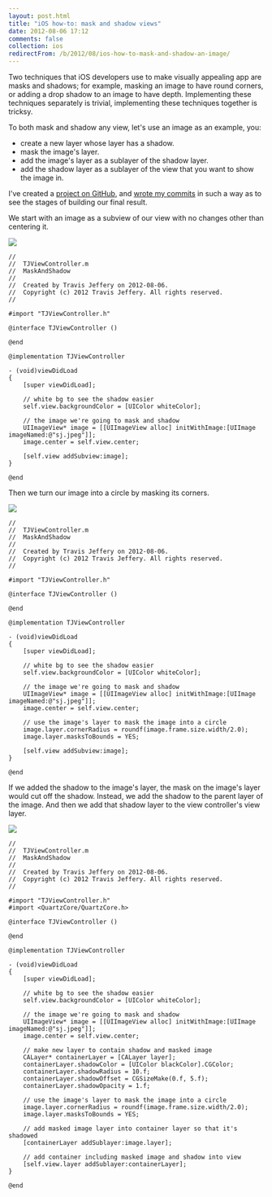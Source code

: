 ```yaml
---
layout: post.html
title: "iOS how-to: mask and shadow views"
date: 2012-08-06 17:12
comments: false
collection: ios
redirectFrom: /b/2012/08/ios-how-to-mask-and-shadow-an-image/
---
```


Two techniques that iOS developers use to make visually appealing app are masks and shadows; for
example, masking an image to have round corners, or adding a drop shadow to an image to have
depth. Implementing these techniques separately is trivial, implementing these techniques together
is tricksy.

To both mask and shadow any view, let's use an image as an example, you:

- create a new layer whose layer has a shadow.
- mask the image's layer.
- add the image's layer as a sublayer of the shadow layer.
- add the shadow layer as a sublayer of the view that you want to show the image in.

I've created a [project on
GitHub](https://github.com/travisjeffery/ios-how-to-mask-and-shadow), and
[wrote my
commits](https://github.com/travisjeffery/ios-how-to-mask-and-shadow/commits/master/)
in such a way as to see the stages of building our final result.

We start with an image as a subview of our view with no
changes other than centering it.

<img src="images/mask-and-shadow-1.png">

``` objc
//
//  TJViewController.m
//  MaskAndShadow
//
//  Created by Travis Jeffery on 2012-08-06.
//  Copyright (c) 2012 Travis Jeffery. All rights reserved.
//

#import "TJViewController.h"

@interface TJViewController ()

@end

@implementation TJViewController

- (void)viewDidLoad
{
    [super viewDidLoad];

    // white bg to see the shadow easier
    self.view.backgroundColor = [UIColor whiteColor];

    // the image we're going to mask and shadow
    UIImageView* image = [[UIImageView alloc] initWithImage:[UIImage imageNamed:@"sj.jpeg"]];
    image.center = self.view.center;

    [self.view addSubview:image];
}

@end
```

Then we turn our image into a circle by masking its corners.

<img src="images/mask-and-shadow-2.png">

``` objc
//
//  TJViewController.m
//  MaskAndShadow
//
//  Created by Travis Jeffery on 2012-08-06.
//  Copyright (c) 2012 Travis Jeffery. All rights reserved.
//

#import "TJViewController.h"

@interface TJViewController ()

@end

@implementation TJViewController

- (void)viewDidLoad
{
    [super viewDidLoad];

    // white bg to see the shadow easier
    self.view.backgroundColor = [UIColor whiteColor];

    // the image we're going to mask and shadow
    UIImageView* image = [[UIImageView alloc] initWithImage:[UIImage imageNamed:@"sj.jpeg"]];
    image.center = self.view.center;

    // use the image's layer to mask the image into a circle
    image.layer.cornerRadius = roundf(image.frame.size.width/2.0);
    image.layer.masksToBounds = YES;

    [self.view addSubview:image];
}

@end
```

If we added the shadow to the image's layer, the mask on the image's layer would cut off the shadow. Instead, we add the shadow to the parent layer of the image. And then we add that shadow layer to the view controller's view layer.

<img src="images/mask-and-shadow-3.png">

``` objc
//
//  TJViewController.m
//  MaskAndShadow
//
//  Created by Travis Jeffery on 2012-08-06.
//  Copyright (c) 2012 Travis Jeffery. All rights reserved.
//

#import "TJViewController.h"
#import <QuartzCore/QuartzCore.h>

@interface TJViewController ()

@end

@implementation TJViewController

- (void)viewDidLoad
{
    [super viewDidLoad];

    // white bg to see the shadow easier
    self.view.backgroundColor = [UIColor whiteColor];

    // the image we're going to mask and shadow
    UIImageView* image = [[UIImageView alloc] initWithImage:[UIImage imageNamed:@"sj.jpeg"]];
    image.center = self.view.center;

    // make new layer to contain shadow and masked image
    CALayer* containerLayer = [CALayer layer];
    containerLayer.shadowColor = [UIColor blackColor].CGColor;
    containerLayer.shadowRadius = 10.f;
    containerLayer.shadowOffset = CGSizeMake(0.f, 5.f);
    containerLayer.shadowOpacity = 1.f;

    // use the image's layer to mask the image into a circle
    image.layer.cornerRadius = roundf(image.frame.size.width/2.0);
    image.layer.masksToBounds = YES;

    // add masked image layer into container layer so that it's shadowed
    [containerLayer addSublayer:image.layer];

    // add container including masked image and shadow into view
    [self.view.layer addSublayer:containerLayer];
}

@end
```
